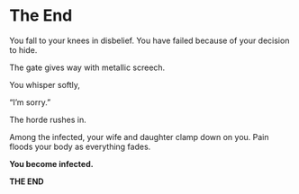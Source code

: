 # The End

You fall to your knees in disbelief.
You have failed because of your decision to hide.

The gate gives way with metallic screech.

You whisper softly,

“I’m sorry.”

The horde rushes in.

Among the infected, your wife and daughter clamp down on you.
Pain floods your body as everything fades.

**You become infected.**

**THE END**

